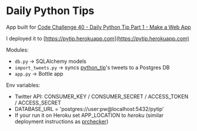 # Daily Python Tips

App built for [Code Challenge 40 - Daily Python Tip Part 1 - Make a Web App](https://pybit.es/codechallenge40.html)

I deployed it to [https://pytip.herokuapp.com](https://pytip.herokuapp.com)

Modules:
* `db.py` -> SQLAlchemy models
* `import_tweets.py` -> syncs [python_tip](https://twitter.com/python_tip)'s tweets to a Postgres DB
* `app.py` -> Bottle app

Env variables:
* Twitter API: CONSUMER_KEY / CONSUMER_SECRET / ACCESS_TOKEN / ACCESS_SECRET
* DATABASE_URL = 'postgres://user:pw@localhost:5432/pytip'
* If your run it on Heroku set APP_LOCATION to *heroku* (similar deployment instructions as [prchecker](https://github.com/pybites/prchecker))
